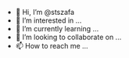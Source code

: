 - 👋 Hi, I’m @stszafa
- 👀 I’m interested in ...
- 🌱 I’m currently learning ...
- 💞️ I’m looking to collaborate on ...
- 📫 How to reach me ...

<!---
stszafa/stszafa is a ✨ special ✨ repository because its `README.md` (this file) appears on your GitHub profile.
You can click the Preview link to take a look at your changes.
--->
